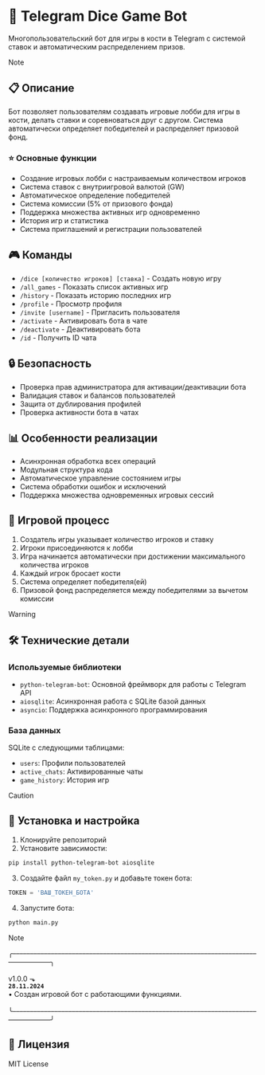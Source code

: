 # 🎲 Telegram Dice Game Bot

Многопользовательский бот для игры в кости в Telegram с системой ставок и автоматическим распределением призов.

> [!NOTE]
>## 📋 Описание
>
>Бот позволяет пользователям создавать игровые лобби для игры в кости, делать ставки и соревноваться друг с другом. Система автоматически определяет победителей и распределяет призовой фонд.
>
>### ⭐️ Основные функции
>
>- Создание игровых лобби с настраиваемым количеством игроков
>- Система ставок с внутриигровой валютой (GW)
>- Автоматическое определение победителей
>- Система комиссии (5% от призового фонда)
>- Поддержка множества активных игр одновременно
>- История игр и статистика
>- Система приглашений и регистрации пользователей

## 🎮 Команды

- `/dice [количество игроков] [ставка]` - Создать новую игру
- `/all_games` - Показать список активных игр
- `/history` - Показать историю последних игр
- `/profile` - Просмотр профиля
- `/invite [username]` - Пригласить пользователя
- `/activate` - Активировать бота в чате
- `/deactivate` - Деактивировать бота
- `/id` - Получить ID чата

## 🔒 Безопасность

- Проверка прав администратора для активации/деактивации бота
- Валидация ставок и балансов пользователей
- Защита от дублирования профилей
- Проверка активности бота в чатах

## 📊 Особенности реализации

- Асинхронная обработка всех операций
- Модульная структура кода
- Автоматическое управление состоянием игры
- Система обработки ошибок и исключений
- Поддержка множества одновременных игровых сессий

## 🎯 Игровой процесс

1. Создатель игры указывает количество игроков и ставку
2. Игроки присоединяются к лобби
3. Игра начинается автоматически при достижении максимального количества игроков
4. Каждый игрок бросает кости
5. Система определяет победителя(ей)
6. Призовой фонд распределяется между победителями за вычетом комиссии


> [!WARNING]
>## 🛠 Технические детали
>
>### Используемые библиотеки
>
>- `python-telegram-bot`: Основной фреймворк для работы с Telegram API
>- `aiosqlite`: Асинхронная работа с SQLite базой данных
>- `asyncio`: Поддержка асинхронного программирования
>
>### База данных
>
>SQLite с следующими таблицами:
>- `users`: Профили пользователей
>- `active_chats`: Активированные чаты
>- `game_history`: История игр

> [!CAUTION]
>## 💾 Установка и настройка
>
>1. Клонируйте репозиторий
>2. Установите зависимости:
>```bash
>pip install python-telegram-bot aiosqlite
>```
>3. Создайте файл `my_token.py` и добавьте токен бота:
>```python
>TOKEN = 'ВАШ_ТОКЕН_БОТА'
>```
>4. Запустите бота:
>```bash
>python main.py
>```

> [!NOTE]  
> 
> ╭––––––––––––––––––––––––––––––––––––––––––––––––––––––––––––––––––––––––––––––––––╮<br />
><br />
>v1.0.0 ⬎<br />
>**`28.11.2024`**<br />
>• Создан игровой бот с работающими функциями.<br />
><br />
>╰––––––––––––––––––––––––––––––––––––––––––––––––––––––––––––––––––––––––––––––––––╯

## 📝 Лицензия

MIT License
